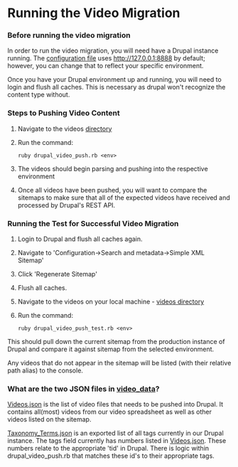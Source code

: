 # Running the Video Migration

### Before running the video migration
 
 In order to run the video migration, you will need have a Drupal instance running. The [configuration file](./drupal_site_info.yml) uses
 http://127.0.0.1:8888 by default; however, you can change that to reflect your specific environment.
 
 Once you have your Drupal environment up and running, you will need to login and flush all caches. This is necessary as drupal won't recognize the content
 type without.
 
### Steps to Pushing Video Content

1. Navigate to the videos [directory](_docker/lib/videos)
2. Run the command:

    `ruby drupal_video_push.rb <env>`
3. The videos should begin parsing and pushing into the respective environment
4. Once all videos have been pushed, you will want to compare the sitemaps to make sure that all of
the expected videos have received and processed by Drupal's REST API.

### Running the Test for Successful Video Migration

1. Login to Drupal and flush all caches again.
2. Navigate to 'Configuration->Search and metadata->Simple XML Sitemap'
3. Click 'Regenerate Sitemap'
4. Flush all caches.
2. Navigate to the videos on your local machine - [videos directory](./videos)
3. Run the command:

    `ruby drupal_video_push_test.rb <env>`

This should pull down the current sitemap from the production instance of Drupal and compare it against sitemap from the 
selected environment.

Any videos that do not appear in the sitemap will be listed (with their relative path alias) to the console.
 
 
### What are the two JSON files in [video_data](./video_data)?

[Videos.json](./video_data/videos.json) is the list of video files that needs to be pushed into Drupal. It contains all(most) videos from our video spreadsheet as well as other videos
listed on the sitemap.

[Taxonomy_Terms.json](./video_data/videos.json) is an exported list of all tags currently in our Drupal instance. The tags field currently has numbers listed in [Videos.json](./video_data/videos.json). These
numbers relate to the appropriate 'tid' in Drupal. There is logic within drupal_video_push.rb that matches these id's to their appropriate tags.
